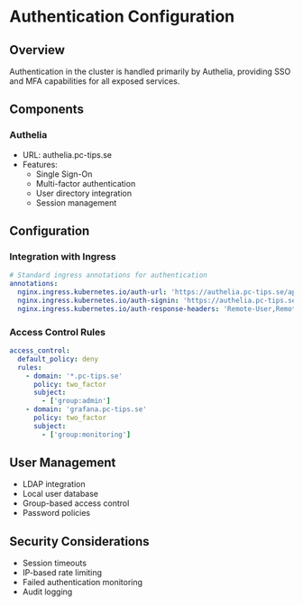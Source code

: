 # Authentication Configuration

## Overview

Authentication in the cluster is handled primarily by Authelia, providing SSO and MFA capabilities for all exposed
services.

## Components

### Authelia

- URL: authelia.pc-tips.se
- Features:
  - Single Sign-On
  - Multi-factor authentication
  - User directory integration
  - Session management

## Configuration

### Integration with Ingress

```yaml
# Standard ingress annotations for authentication
annotations:
  nginx.ingress.kubernetes.io/auth-url: 'https://authelia.pc-tips.se/api/verify'
  nginx.ingress.kubernetes.io/auth-signin: 'https://authelia.pc-tips.se'
  nginx.ingress.kubernetes.io/auth-response-headers: 'Remote-User,Remote-Groups,Remote-Name,Remote-Email'
```

### Access Control Rules

```yaml
access_control:
  default_policy: deny
  rules:
    - domain: '*.pc-tips.se'
      policy: two_factor
      subject:
        - ['group:admin']
    - domain: 'grafana.pc-tips.se'
      policy: two_factor
      subject:
        - ['group:monitoring']
```

## User Management

- LDAP integration
- Local user database
- Group-based access control
- Password policies

## Security Considerations

- Session timeouts
- IP-based rate limiting
- Failed authentication monitoring
- Audit logging
